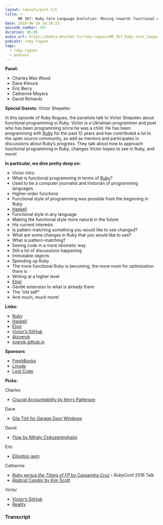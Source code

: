 ```yaml
---
layout: layouts/post.njk
title: >
      RR 367: Ruby Core Language Evolution: Moving towards functional with Victor Shepelev
date: 2018-06-19 14:10:22
episode_number: 367
duration: 56:09
audio_url: https://media.devchat.tv/ruby-rogues/RR_367_Ruby_core_language_evolution_Moving_towards_functional_with_Victor_Shepelev.mp3
podcast: ruby-rogues
tags: 
  - ruby_rogues
  - podcast
---
```


 **Panel:**

- Charles Max Wood
- Dave Kimura
- Eric Berry
- Catherine Meyers
- David Richards

**Special Guests:** Victor Shepelev

In this episode of Ruby Rogues, the panelists talk to Victor Shepelev about functional programming in Ruby. Victor is a Ukrainian programmer and poet who has been programming since he was a child. He has been programming with [Ruby](https://www.ruby-lang.org/en/) for the past 12 years and has contributed a lot to the open source community, as well as mentors and participates in discussions about Ruby’s progress. They talk about how to approach functional programming in Ruby, changes Victor hopes to see in Ruby, and more!

**In particular, we dive pretty deep on:**

- Victor intro
- What is functional programming in terms of [Ruby](https://www.ruby-lang.org/en/)?
- Used to be a computer journalist and historian of programming languages
- Higher-order functions
- Functional style of programming was possible from the beginning in Ruby
- [Haskell](https://www.haskell.org/)
- Functional style in any language
- Making the functional style more natural in the future 
- His current interests 
- Is pattern matching something you would like to see changed?
- What are some changes in Ruby that you would like to see?
- What is pattern-matching?
- Seeing code in a more idiomatic way
- Still a lot of discussions happening
- Immutable objects 
- Speeding up Ruby
- The more functional Ruby is becoming, the more room for optimization there is
- Writing at a higher level
- [Elixir](https://elixir-lang.org/)
- Gentle extension to what is already there
- The “old self”
- And much, much more!

**Links:**

- [Ruby](https://www.ruby-lang.org/en/)
- [Haskell](https://www.haskell.org/)
- [Elixir](https://elixir-lang.org/)
- [Victor’s GitHub](https://github.com/zverok)
- [@zverok](https://twitter.com/zverok)
- [zverok.github.io](https://zverok.github.io/)

**Sponsors**

- [FreshBooks](https://www.freshbooks.com/invoice?ref=11731&utm_source=pbm&utm_medium=affiliate-program&utm_influencer=419364&utm_campaign=podcast-influencers)
- [Linode](https://promo.linode.com/rubyrogues/)
- [Loot Crate](https://www.lootcrate.com/)

**Picks:**

Charles

- [_Crucial Accountability_ by Kerry Patterson](https://www.amazon.com/Crucial-Accountability-Resolving-Expectations-Commitments/dp/0071829318)

Dave

- [Gila Tint for Garage Door Windows](https://www.homedepot.com/p/Gila-36-in-x-78-in-Black-Privacy-Window-Film-PB78/100618512)

David

- [_Flow_ by Mihaly Csikszentmihalyi](https://www.amazon.com/Flow-Psychology-Experience-Perennial-Classics-ebook/dp/B000W94FE6)

Eric

- [Ellington gem](https://github.com/hopsoft/ellington)

Catherine

- [_Ruby versus the Titans of FP_ by Cassandra Cruz](https://www.youtube.com/watch?v=25u-pp-7PHE) – RubyConf 2016 Talk
- [_Radical Candor_ by Kim Scott](https://www.amazon.com/Radical-Candor-Kim-Scott/dp/B01KTIEFEE)

Victor

- [Victor’s GitHub](https://github.com/zverok)
- [Reality](https://github.com/molybdenum-99/reality)


### Transcript


